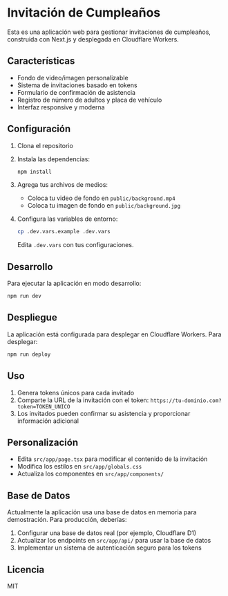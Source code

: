 # Invitación de Cumpleaños

Esta es una aplicación web para gestionar invitaciones de cumpleaños, construida con Next.js y desplegada en Cloudflare Workers.

## Características

- Fondo de video/imagen personalizable
- Sistema de invitaciones basado en tokens
- Formulario de confirmación de asistencia
- Registro de número de adultos y placa de vehículo
- Interfaz responsive y moderna

## Configuración

1. Clona el repositorio
2. Instala las dependencias:
   ```bash
   npm install
   ```
3. Agrega tus archivos de medios:
   - Coloca tu video de fondo en `public/background.mp4`
   - Coloca tu imagen de fondo en `public/background.jpg`

4. Configura las variables de entorno:
   ```bash
   cp .dev.vars.example .dev.vars
   ```
   Edita `.dev.vars` con tus configuraciones.

## Desarrollo

Para ejecutar la aplicación en modo desarrollo:

```bash
npm run dev
```

## Despliegue

La aplicación está configurada para desplegar en Cloudflare Workers. Para desplegar:

```bash
npm run deploy
```

## Uso

1. Genera tokens únicos para cada invitado
2. Comparte la URL de la invitación con el token: `https://tu-dominio.com?token=TOKEN_UNICO`
3. Los invitados pueden confirmar su asistencia y proporcionar información adicional

## Personalización

- Edita `src/app/page.tsx` para modificar el contenido de la invitación
- Modifica los estilos en `src/app/globals.css`
- Actualiza los componentes en `src/app/components/`

## Base de Datos

Actualmente la aplicación usa una base de datos en memoria para demostración. Para producción, deberías:

1. Configurar una base de datos real (por ejemplo, Cloudflare D1)
2. Actualizar los endpoints en `src/app/api/` para usar la base de datos
3. Implementar un sistema de autenticación seguro para los tokens

## Licencia

MIT
